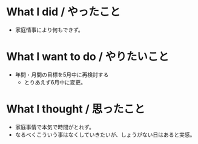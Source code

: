 # What I did / やったこと
- 家庭情事により何もできず。

# What I want to do / やりたいこと
- 年間・月間の目標を5月中に再検討する
  - とりあえず6月中に変更。

# What I thought / 思ったこと
- 家庭事情で本気で時間がとれず。
- なるべくこういう事はなくしていきたいが、しょうがない日はあると実感。
